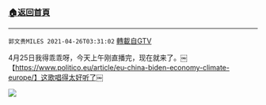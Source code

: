 ﻿###  [:house:返回首頁](https://github.com/ourhimalayas/txt)
---

`郭文贵MILES 2021-04-26T03:31:02` [轉載自GTV](https://gtv.org/web/#/UserInfo/5e596957357cc612d35a8044)

4月25日我得乖乖呀，今天上午刚直播完，现在就来了。￼【https://www.politico.eu/article/eu-china-biden-economy-climate-europe/】这歌唱得太好听了￼

[![](https://filegroup.gtv.org/cdn-cgi/image/width=600/https://filegroup.gtv.org/group7/web/20210426/03/31/0/7bd63f9f4368df2bc7adef83294250ac.jpg)](https://filegroup.gtv.org/group7/web/20210426/03/31/0/44ed167eed3bfb14d2c2a6feeacd73d2.mp4)